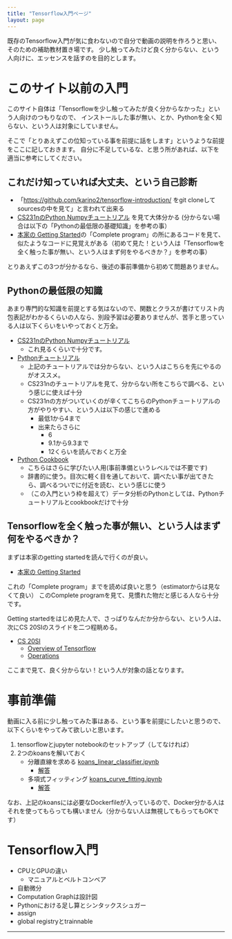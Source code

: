 ```yaml
---
title: "Tensorflow入門ページ"
layout: page
---
```


既存のTensorflow入門が気に食わないので自分で動画の説明を作ろうと思い、そのための補助教材置き場です。
少し触ってみたけど良く分からない、という人向けに、エッセンスを話すのを目的とします。


# このサイト以前の入門

このサイト自体は「Tensorflowを少し触ってみたが良く分からなかった」という人向けのつもりなので、
インストールした事が無い、とか、Pythonを全く知らない、という人は対象にしていません。

そこで「とりあえずこの位知っている事を前提に話をします」というような前提をここに記しておきます。
自分に不足しているな、と思う所があれば、以下を適当に参考にしてください。

## これだけ知っていれば大丈夫、という自己診断

- 「https://github.com/karino2/tensorflow-introduction/ をgit cloneしてsourcesの中を見て」と言われて出来る
- [CS231nのPython Numpyチュートリアル](http://cs231n.github.io/python-numpy-tutorial/) を見て大体分かる (分からない場合は以下の「Pythonの最低限の基礎知識」を参考の事）
- [本家の Getting Started](https://www.tensorflow.org/get_started/get_started)の「Complete program」の所にあるコードを見て、似たようなコードに見覚えがある（初めて見た！という人は「Tensorflowを全く触った事が無い、という人はまず何をやるべきか？」を参考の事）

とりあえずこの3つが分かるなら、後述の事前準備から初めて問題ありません。

## Pythonの最低限の知識

あまり専門的な知識を前提とする気はないので、関数とクラスが書けてリスト内包表記がわかるくらいの人なら、別段予習は必要ありませんが、苦手と思っている人は以下くらいをいやっておくと万全。

- [CS231nのPython Numpyチュートリアル](http://cs231n.github.io/python-numpy-tutorial/)
  - これ見るくらいで十分です。
- [Pythonチュートリアル](https://docs.python.jp/3/tutorial/index.html)
  - 上記のチュートリアルでは分からない、という人はこちらを先にやるのがオススメ。
  - CS231nのチュートリアルを見て、分からない所をこちらで調べる、という感じに使えば十分
  - CS231nの方がついていくのが辛くてこちらのPythonチュートリアルの方がやりやすい、という人は以下の感じで進める
    - 最低1から4まで
    - 出来たらさらに
      - 6
      - 9.1から9.3まで
      - 12くらいを読んでおくと万全
- [Python Cookbook](http://shop.oreilly.com/product/0636920027072.do)
  - こちらはさらに学びたい人用(事前準備というレベルでは不要です)
  - 辞書的に使う。目次に軽く目を通しておいて、調べたい事が出てきたら、調べるついでに付近を読む、という感じに使う
  - （この入門という枠を超えて）データ分析のPythonとしては、Pythonチュートリアルとcookbookだけで十分

## Tensorflowを全く触った事が無い、という人はまず何をやるべきか？


まずは本家のgetting startedを読んで行くのが良い。

- [本家の Getting Started](https://www.tensorflow.org/get_started/get_started) 

これの「Complete program」までを読めば良いと思う（estimatorからは見なくて良い）
このComplete programを見て、見慣れた物だと感じる人なら十分です。


Getting startedをはじめ見た人で、さっぱりなんだか分からない、という人は、次にCS 20SIのスライドを二つ程眺める。

- [CS 20SI](https://web.stanford.edu/class/cs20si/syllabus.html)
  - [Overview of Tensorflow](http://web.stanford.edu/class/cs20si/lectures/slides_01.pdf)
  - [Operations](http://web.stanford.edu/class/cs20si/lectures/slides_02.pdf)

ここまで見て、良く分からない！という人が対象の話となります。

# 事前準備

動画に入る前に少し触ってみた事はある、という事を前提にしたいと思うので、
以下くらいをやってみて欲しいと思います。

1. tensorflowとjupyter notebookのセットアップ（してなければ）
2. 2つのkoansを解いておく
   - 分離直線を求める [koans_linear_classifier.ipynb](https://github.com/karino2/tensorflow-introduction/blob/master/sources/koans_linear_classifier.ipynb)
      - [解答](https://github.com/karino2/tensorflow-introduction/blob/master/sources/koans_linear_classifier_answer.ipynb)
   - 多項式フィッティング [koans_curve_fitting.ipynb](https://github.com/karino2/tensorflow-introduction/blob/master/sources/koans_curve_fitting.ipynb)
      - [解答](https://github.com/karino2/tensorflow-introduction/blob/master/sources/koans_curve_fitting_answer.ipynb)

なお、上記のkoansには必要なDockerfileが入っているので、Docker分かる人はそれを使ってもらっても構いません（分からない人は無視してもらってもOKです）

# Tensorflow入門

- CPUとGPUの違い
   - マニュアルとベルトコンベア
- 自動微分
- Computation Graphは設計図
- Pythonにおける足し算とシンタックスシュガー
- assign
- global registryとtrainnable


---



